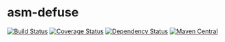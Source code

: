 # asm-defuse

[![Build Status](https://img.shields.io/travis/saeg/asm-defuse.svg?style=flat-square)](https://travis-ci.org/saeg/asm-defuse)
[![Coverage Status](https://img.shields.io/coveralls/saeg/asm-defuse.svg?style=flat-square)](https://coveralls.io/r/saeg/asm-defuse?branch=master)
[![Dependency Status](https://www.versioneye.com/user/projects/557263cf3935300021000040/badge.svg?style=flat)](https://www.versioneye.com/user/projects/557263cf3935300021000040)
[![Maven Central](https://img.shields.io/maven-central/v/br.usp.each.saeg/asm-defuse.svg?style=flat-square)](https://maven-badges.herokuapp.com/maven-central/br.usp.each.saeg/asm-defuse)
